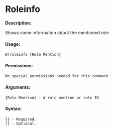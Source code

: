 # Roleinfo

**Description:**

Shows some information about the mentioned role

#### Usage:

```
W!roleinfo {Role Mention}
```

#### Permissions:

```
No special permissions needed for this command
```

#### Arguments:

```
{Role Mention} - A role mention or role ID
```

#### Syntax:

```
{} - Required.
[] - Optional.
```
